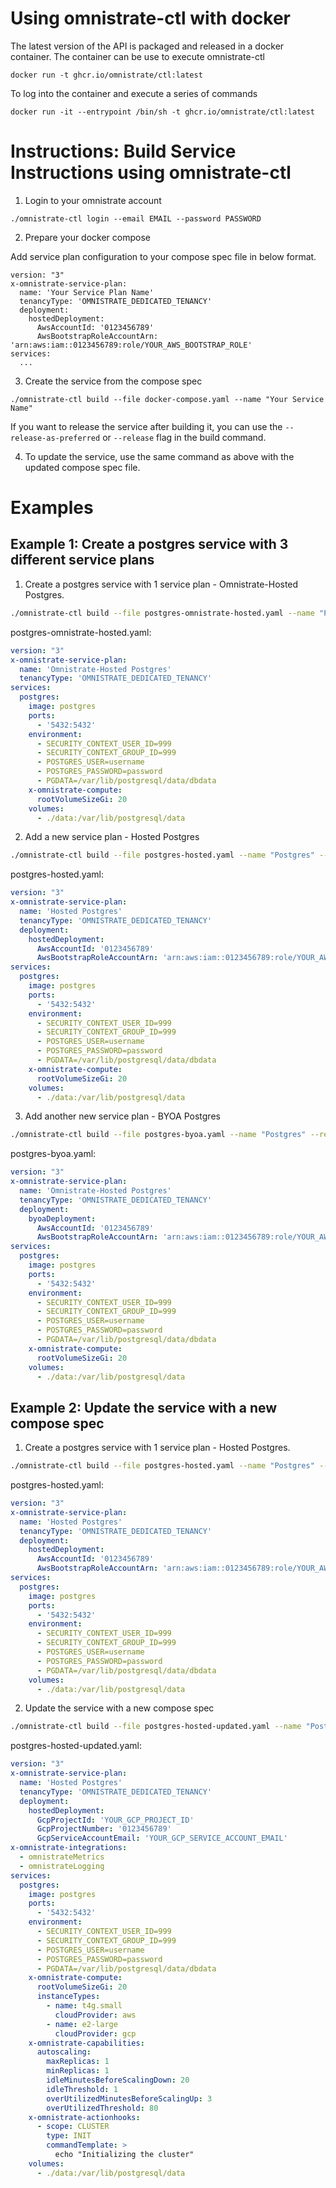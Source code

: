 # Using omnistrate-ctl with docker

The latest version of the API is packaged and released in a docker container. 
The container can be use to execute omnistrate-ctl

```
docker run -t ghcr.io/omnistrate/ctl:latest 
```

To log into the container and execute a series of commands

```
docker run -it --entrypoint /bin/sh -t ghcr.io/omnistrate/ctl:latest
```

# Instructions: Build Service Instructions using omnistrate-ctl

1. Login to your omnistrate account

```
./omnistrate-ctl login --email EMAIL --password PASSWORD
```

2. Prepare your docker compose

Add service plan configuration to your compose spec file in below format. 
```
version: "3"
x-omnistrate-service-plan:
  name: 'Your Service Plan Name'
  tenancyType: 'OMNISTRATE_DEDICATED_TENANCY'
  deployment:
    hostedDeployment:
      AwsAccountId: '0123456789'
      AwsBootstrapRoleAccountArn: 'arn:aws:iam::0123456789:role/YOUR_AWS_BOOTSTRAP_ROLE'
services:
  ...
```

3. Create the service from the compose spec

```
./omnistrate-ctl build --file docker-compose.yaml --name "Your Service Name"
```
If you want to release the service after building it, you can use the `--release-as-preferred` or `--release` flag in the build command.

4. To update the service, use the same command as above with the updated compose spec file.

# Examples
## Example 1: Create a postgres service with 3 different service plans


1. Create a postgres service with 1 service plan - Omnistrate-Hosted Postgres.
```bash
./omnistrate-ctl build --file postgres-omnistrate-hosted.yaml --name "Postgres" --release-as-preferred
```
postgres-omnistrate-hosted.yaml:
```yaml
version: "3"
x-omnistrate-service-plan:
  name: 'Omnistrate-Hosted Postgres'
  tenancyType: 'OMNISTRATE_DEDICATED_TENANCY'
services:
  postgres:
    image: postgres
    ports:
      - '5432:5432'
    environment:
      - SECURITY_CONTEXT_USER_ID=999
      - SECURITY_CONTEXT_GROUP_ID=999
      - POSTGRES_USER=username
      - POSTGRES_PASSWORD=password
      - PGDATA=/var/lib/postgresql/data/dbdata
    x-omnistrate-compute:
      rootVolumeSizeGi: 20
    volumes:
      - ./data:/var/lib/postgresql/data
```

2. Add a new service plan - Hosted Postgres
```bash
./omnistrate-ctl build --file postgres-hosted.yaml --name "Postgres" --release
```
postgres-hosted.yaml:
```yaml
version: "3"
x-omnistrate-service-plan:
  name: 'Hosted Postgres'
  tenancyType: 'OMNISTRATE_DEDICATED_TENANCY'
  deployment:
    hostedDeployment:
      AwsAccountId: '0123456789'
      AwsBootstrapRoleAccountArn: 'arn:aws:iam::0123456789:role/YOUR_AWS_BOOTSTRAP_ROLE'
services:
  postgres:
    image: postgres
    ports:
      - '5432:5432'
    environment:
      - SECURITY_CONTEXT_USER_ID=999
      - SECURITY_CONTEXT_GROUP_ID=999
      - POSTGRES_USER=username
      - POSTGRES_PASSWORD=password
      - PGDATA=/var/lib/postgresql/data/dbdata
    x-omnistrate-compute:
      rootVolumeSizeGi: 20
    volumes:
      - ./data:/var/lib/postgresql/data
```

3. Add another new service plan - BYOA Postgres
```bash
./omnistrate-ctl build --file postgres-byoa.yaml --name "Postgres" --release
```
postgres-byoa.yaml:
```yaml
version: "3"
x-omnistrate-service-plan:
  name: 'Omnistrate-Hosted Postgres'
  tenancyType: 'OMNISTRATE_DEDICATED_TENANCY'
  deployment:
    byoaDeployment:
      AwsAccountId: '0123456789'
      AwsBootstrapRoleAccountArn: 'arn:aws:iam::0123456789:role/YOUR_AWS_BOOTSTRAP_ROLE'
services:
  postgres:
    image: postgres
    ports:
      - '5432:5432'
    environment:
      - SECURITY_CONTEXT_USER_ID=999
      - SECURITY_CONTEXT_GROUP_ID=999
      - POSTGRES_USER=username
      - POSTGRES_PASSWORD=password
      - PGDATA=/var/lib/postgresql/data/dbdata
    x-omnistrate-compute:
      rootVolumeSizeGi: 20
    volumes:
      - ./data:/var/lib/postgresql/data
```

## Example 2: Update the service with a new compose spec
1. Create a postgres service with 1 service plan - Hosted Postgres.
```bash
./omnistrate-ctl build --file postgres-hosted.yaml --name "Postgres" --release
```
postgres-hosted.yaml:
```yaml
version: "3"
x-omnistrate-service-plan:
  name: 'Hosted Postgres'
  tenancyType: 'OMNISTRATE_DEDICATED_TENANCY'
  deployment:
    hostedDeployment:
      AwsAccountId: '0123456789'
      AwsBootstrapRoleAccountArn: 'arn:aws:iam::0123456789:role/YOUR_AWS_BOOTSTRAP_ROLE'
services:
  postgres:
    image: postgres
    ports:
      - '5432:5432'
    environment:
      - SECURITY_CONTEXT_USER_ID=999
      - SECURITY_CONTEXT_GROUP_ID=999
      - POSTGRES_USER=username
      - POSTGRES_PASSWORD=password
      - PGDATA=/var/lib/postgresql/data/dbdata
    volumes:
      - ./data:/var/lib/postgresql/data
```

2. Update the service with a new compose spec
```bash
./omnistrate-ctl build --file postgres-hosted-updated.yaml --name "Postgres" --release
```
postgres-hosted-updated.yaml:
```yaml
version: "3"
x-omnistrate-service-plan:
  name: 'Hosted Postgres'
  tenancyType: 'OMNISTRATE_DEDICATED_TENANCY'
  deployment:
    hostedDeployment:
      GcpProjectId: 'YOUR_GCP_PROJECT_ID'
      GcpProjectNumber: '0123456789'
      GcpServiceAccountEmail: 'YOUR_GCP_SERVICE_ACCOUNT_EMAIL'
x-omnistrate-integrations:
  - omnistrateMetrics
  - omnistrateLogging
services:
  postgres:
    image: postgres
    ports:
      - '5432:5432'
    environment:
      - SECURITY_CONTEXT_USER_ID=999
      - SECURITY_CONTEXT_GROUP_ID=999
      - POSTGRES_USER=username
      - POSTGRES_PASSWORD=password
      - PGDATA=/var/lib/postgresql/data/dbdata
    x-omnistrate-compute:
      rootVolumeSizeGi: 20
      instanceTypes:
        - name: t4g.small
          cloudProvider: aws
        - name: e2-large
          cloudProvider: gcp
    x-omnistrate-capabilities:
      autoscaling:
        maxReplicas: 1
        minReplicas: 1
        idleMinutesBeforeScalingDown: 20
        idleThreshold: 1
        overUtilizedMinutesBeforeScalingUp: 3
        overUtilizedThreshold: 80
    x-omnistrate-actionhooks:
      - scope: CLUSTER
        type: INIT
        commandTemplate: >
          echo "Initializing the cluster"
    volumes:
      - ./data:/var/lib/postgresql/data
```
